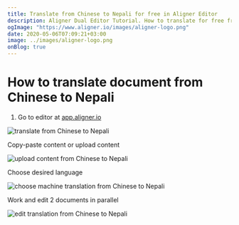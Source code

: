 ```yaml
---
title: Translate from Chinese to Nepali for free in Aligner Editor
description: Aligner Dual Editor Tutorial. How to translate for free from Chinese to Nepali. Aligner is multilingual document management platform. 
ogImage: "https://www.aligner.io/images/aligner-logo.png"
date: 2020-05-06T07:09:21+03:00
image: ../images/aligner-logo.png
onBlog: true
---
```


# How to translate document from Chinese to Nepali

1. Go to editor at [app.aligner.io](https://app.aligner.io "Aligner App web page")

![translate from Chinese to Nepali](../aligner-blank-editor.png "translate from Chinese to Nepali")

Copy-paste content or upload content

![upload content from Chinese to Nepali](../aligner-uploaded-document.png "upload content from Chinese to Nepali")

Choose desired language

![choose machine translation from Chinese to Nepali](../aligner-language-dropdown.png "choose machine translation from Chinese to Nepali")

Work and edit 2 documents in parallel

![edit translation from Chinese to Nepali](../aligner-double-sitded-editor.png "edit translation from Chinese to Nepali")

